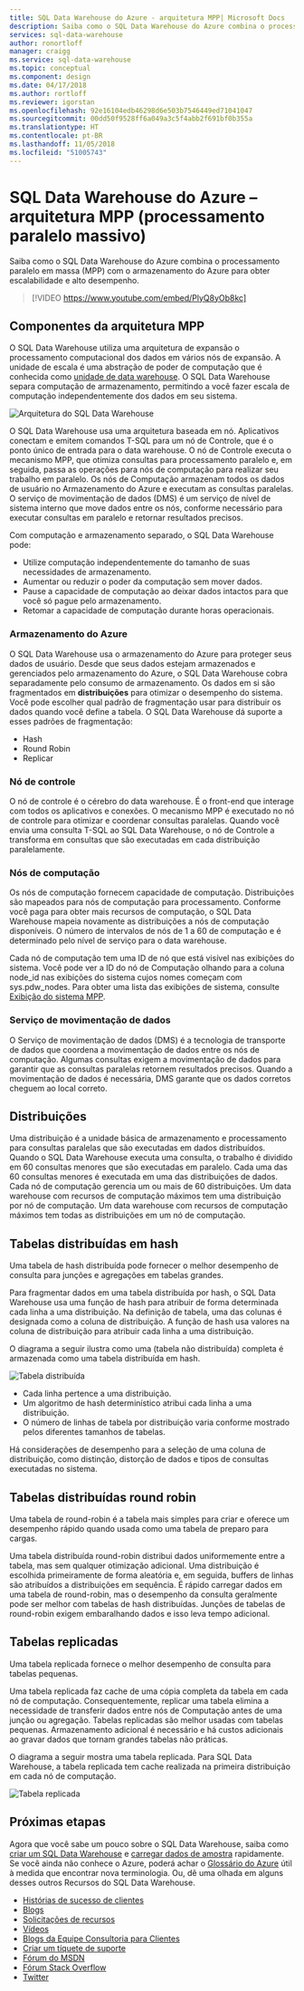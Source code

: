 ```yaml
---
title: SQL Data Warehouse do Azure - arquitetura MPP| Microsoft Docs
description: Saiba como o SQL Data Warehouse do Azure combina o processamento paralelo em massa (MPP) com o armazenamento do Azure para obter escalabilidade e alto desempenho.
services: sql-data-warehouse
author: ronortloff
manager: craigg
ms.service: sql-data-warehouse
ms.topic: conceptual
ms.component: design
ms.date: 04/17/2018
ms.author: rortloff
ms.reviewer: igorstan
ms.openlocfilehash: 92e16104edb46298d6e503b7546449ed71041047
ms.sourcegitcommit: 00dd50f9528ff6a049a3c5f4abb2f691bf0b355a
ms.translationtype: HT
ms.contentlocale: pt-BR
ms.lasthandoff: 11/05/2018
ms.locfileid: "51005743"
---
```

# <a name="azure-sql-data-warehouse---massively-parallel-processing-mpp-architecture"></a>SQL Data Warehouse do Azure – arquitetura MPP (processamento paralelo massivo)
Saiba como o SQL Data Warehouse do Azure combina o processamento paralelo em massa (MPP) com o armazenamento do Azure para obter escalabilidade e alto desempenho. 

> [!VIDEO https://www.youtube.com/embed/PlyQ8yOb8kc]

## <a name="mpp-architecture-components"></a>Componentes da arquitetura MPP
O SQL Data Warehouse utiliza uma arquitetura de expansão o processamento computacional dos dados em vários nós de expansão. A unidade de escala é uma abstração de poder de computação que é conhecida como [ unidade de data warehouse](what-is-a-data-warehouse-unit-dwu-cdwu.md). O SQL Data Warehouse separa computação de armazenamento, permitindo a você fazer escala de computação independentemente dos dados em seu sistema.

![Arquitetura do SQL Data Warehouse](media/massively-parallel-processing-mpp-architecture/massively-parallel-processing-mpp-architecture.png)

O SQL Data Warehouse usa uma arquitetura baseada em nó. Aplicativos conectam e emitem comandos T-SQL para um nó de Controle, que é o ponto único de entrada para o data warehouse. O nó de Controle executa o mecanismo MPP, que otimiza consultas para processamento paralelo e, em seguida, passa as operações para nós de computação para realizar seu trabalho em paralelo. Os nós de Computação armazenam todos os dados de usuário no Armazenamento do Azure e executam as consultas paralelas. O serviço de movimentação de dados (DMS) é um serviço de nível de sistema interno que move dados entre os nós, conforme necessário para executar consultas em paralelo e retornar resultados precisos. 

Com computação e armazenamento separado, o SQL Data Warehouse pode:

* Utilize computação independentemente do tamanho de suas necessidades de armazenamento.
* Aumentar ou reduzir o poder da computação sem mover dados.
* Pause a capacidade de computação ao deixar dados intactos para que você só pague pelo armazenamento.
* Retomar a capacidade de computação durante horas operacionais.

### <a name="azure-storage"></a>Armazenamento do Azure
O SQL Data Warehouse usa o armazenamento do Azure para proteger seus dados de usuário.  Desde que seus dados estejam armazenados e gerenciados pelo armazenamento do Azure, o SQL Data Warehouse cobra separadamente pelo consumo de armazenamento. Os dados em si são fragmentados em **distribuições** para otimizar o desempenho do sistema. Você pode escolher qual padrão de fragmentação usar para distribuir os dados quando você define a tabela. O SQL Data Warehouse dá suporte a esses padrões de fragmentação:

* Hash
* Round Robin
* Replicar

### <a name="control-node"></a>Nó de controle

O nó de controle é o cérebro do data warehouse. É o front-end que interage com todos os aplicativos e conexões. O mecanismo MPP é executado no nó de controle para otimizar e coordenar consultas paralelas. Quando você envia uma consulta T-SQL ao SQL Data Warehouse, o nó de Controle a transforma em consultas que são executadas em cada distribuição paralelamente.

### <a name="compute-nodes"></a>Nós de computação

Os nós de computação fornecem capacidade de computação. Distribuições são mapeados para nós de computação para processamento. Conforme você paga para obter mais recursos de computação, o SQL Data Warehouse mapeia novamente as distribuições a nós de computação disponíveis. O número de intervalos de nós de 1 a 60 de computação e é determinado pelo nível de serviço para o data warehouse.

Cada nó de computação tem uma ID de nó que está visível nas exibições do sistema. Você pode ver a ID do nó de Computação olhando para a coluna node_id nas exibições do sistema cujos nomes começam com sys.pdw_nodes. Para obter uma lista das exibições de sistema, consulte [Exibição do sistema MPP](sql-data-warehouse-reference-tsql-statements.md).

### <a name="data-movement-service"></a>Serviço de movimentação de dados
O Serviço de movimentação de dados (DMS) é a tecnologia de transporte de dados que coordena a movimentação de dados entre os nós de computação. Algumas consultas exigem a movimentação de dados para garantir que as consultas paralelas retornem resultados precisos. Quando a movimentação de dados é necessária, DMS garante que os dados corretos cheguem ao local correto. 

## <a name="distributions"></a>Distribuições

Uma distribuição é a unidade básica de armazenamento e processamento para consultas paralelas que são executadas em dados distribuídos. Quando o SQL Data Warehouse executa uma consulta, o trabalho é dividido em 60 consultas menores que são executadas em paralelo. Cada uma das 60 consultas menores é executada em uma das distribuições de dados. Cada nó de computação gerencia um ou mais de 60 distribuições. Um data warehouse com recursos de computação máximos tem uma distribuição por nó de computação. Um data warehouse com recursos de computação máximos tem todas as distribuições em um nó de computação.  

## <a name="hash-distributed-tables"></a>Tabelas distribuídas em hash
Uma tabela de hash distribuída pode fornecer o melhor desempenho de consulta para junções e agregações em tabelas grandes. 

Para fragmentar dados em uma tabela distribuída por hash, o SQL Data Warehouse usa uma função de hash para atribuir de forma determinada cada linha a uma distribuição. Na definição de tabela, uma das colunas é designada como a coluna de distribuição. A função de hash usa valores na coluna de distribuição para atribuir cada linha a uma distribuição.

O diagrama a seguir ilustra como uma (tabela não distribuída) completa é armazenada como uma tabela distribuída em hash. 

![Tabela distribuída](media/sql-data-warehouse-distributed-data/hash-distributed-table.png "Tabela distribuída")  

* Cada linha pertence a uma distribuição.  
* Um algoritmo de hash determinístico atribui cada linha a uma distribuição.  
* O número de linhas de tabela por distribuição varia conforme mostrado pelos diferentes tamanhos de tabelas.

Há considerações de desempenho para a seleção de uma coluna de distribuição, como distinção, distorção de dados e tipos de consultas executadas no sistema.

## <a name="round-robin-distributed-tables"></a>Tabelas distribuídas round robin
Uma tabela de round-robin é a tabela mais simples para criar e oferece um desempenho rápido quando usada como uma tabela de preparo para cargas.

Uma tabela distribuída round-robin distribui dados uniformemente entre a tabela, mas sem qualquer otimização adicional. Uma distribuição é escolhida primeiramente de forma aleatória e, em seguida, buffers de linhas são atribuídos a distribuições em sequência. É rápido carregar dados em uma tabela de round-robin, mas o desempenho da consulta geralmente pode ser melhor com tabelas de hash distribuídas. Junções de tabelas de round-robin exigem embaralhando dados e isso leva tempo adicional.


## <a name="replicated-tables"></a>Tabelas replicadas
Uma tabela replicada fornece o melhor desempenho de consulta para tabelas pequenas.

Uma tabela replicada faz cache de uma cópia completa da tabela em cada nó de computação. Consequentemente, replicar uma tabela elimina a necessidade de transferir dados entre nós de Computação antes de uma junção ou agregação. Tabelas replicadas são melhor usadas com tabelas pequenas. Armazenamento adicional é necessário e há custos adicionais ao gravar dados que tornam grandes tabelas não práticas.  

O diagrama a seguir mostra uma tabela replicada. Para SQL Data Warehouse, a tabela replicada tem cache realizada na primeira distribuição em cada nó de computação.  

![Tabela replicada](media/sql-data-warehouse-distributed-data/replicated-table.png "Tabela replicada") 

## <a name="next-steps"></a>Próximas etapas
Agora que você sabe um pouco sobre o SQL Data Warehouse, saiba como [criar um SQL Data Warehouse][create a SQL Data Warehouse] e [carregar dados de amostra][load sample data] rapidamente. Se você ainda não conhece o Azure, poderá achar o [Glossário do Azure][Azure glossary] útil à medida que encontrar nova terminologia. Ou, dê uma olhada em alguns desses outros Recursos do SQL Data Warehouse.  

* [Histórias de sucesso de clientes]
* [Blogs]
* [Solicitações de recursos]
* [Vídeos]
* [Blogs da Equipe Consultoria para Clientes]
* [Criar um tíquete de suporte]
* [Fórum do MSDN]
* [Fórum Stack Overflow]
* [Twitter]

<!--Image references-->
[1]: ./media/sql-data-warehouse-overview-what-is/dwarchitecture.png

<!--Article references-->
[Criar um tíquete de suporte]: ./sql-data-warehouse-get-started-create-support-ticket.md
[load sample data]: ./sql-data-warehouse-load-sample-databases.md
[create a SQL Data Warehouse]: ./sql-data-warehouse-get-started-provision.md
[Migration documentation]: ./sql-data-warehouse-overview-migrate.md
[SQL Data Warehouse solution partners]: ./sql-data-warehouse-partner-business-intelligence.md
[Integrated tools overview]: ./sql-data-warehouse-overview-integrate.md
[Backup and restore overview]: ./sql-data-warehouse-restore-database-overview.md
[Azure glossary]: ../azure-glossary-cloud-terminology.md

<!--MSDN references-->

<!--Other Web references-->
[Histórias de sucesso de clientes]: https://azure.microsoft.com/case-studies/?service=sql-data-warehouse
[Blogs]: https://azure.microsoft.com/blog/tag/azure-sql-data-warehouse/
[Blogs da Equipe Consultoria para Clientes]: https://blogs.msdn.microsoft.com/sqlcat/tag/sql-dw/
[Solicitações de recursos]: https://feedback.azure.com/forums/307516-sql-data-warehouse
[Fórum do MSDN]: https://social.msdn.microsoft.com/Forums/azure/home?forum=AzureSQLDataWarehouse
[Fórum Stack Overflow]: http://stackoverflow.com/questions/tagged/azure-sqldw
[Twitter]: https://twitter.com/hashtag/SQLDW
[Vídeos]: https://azure.microsoft.com/documentation/videos/index/?services=sql-data-warehouse
[SLA for SQL Data Warehouse]: https://azure.microsoft.com/support/legal/sla/sql-data-warehouse/v1_0/
[Volume Licensing]: http://www.microsoftvolumelicensing.com/DocumentSearch.aspx?Mode=3&DocumentTypeId=37
[Service Level Agreements]: https://azure.microsoft.com/support/legal/sla/
